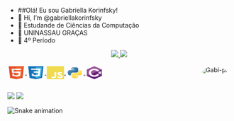 - ##Olá! Eu sou Gabriella Korinfsky!
- 👋 Hi, I’m @gabriellakorinfsky
- 👀 Estudande de Ciências da Computação
- 🏫 UNINASSAU GRAÇAS 
- 🌱 4º Período 

<div align="center">
  <a href="https://github.com/gabriellakorinfsky">
  <img height="180em" src="https://github-readme-stats.vercel.app/api?username=gabriellakorinfsky&show_icons=true&theme=omni&include_all_commits=true&count_private=true"/>
  <img height="180em" src="https://github-readme-stats.vercel.app/api/top-langs/?username=gabriellakorinfsky&layout=compact&langs_count=7&theme=omni"/>
</div>
<div style="display: inline_block"><br>
  <img align="center" alt="Gabi-HTML" height="30" width="40" src="https://raw.githubusercontent.com/devicons/devicon/master/icons/html5/html5-original.svg">
  <img align="center" alt="Gabi-CSS" height="30" width="40" src="https://raw.githubusercontent.com/devicons/devicon/master/icons/css3/css3-original.svg">
  <img align="center" alt="Gabi-Js" height="30" width="40" src="https://raw.githubusercontent.com/devicons/devicon/master/icons/javascript/javascript-plain.svg">
  <img align="center" alt="Gabi-Python" height="30" width="40" src="https://raw.githubusercontent.com/devicons/devicon/master/icons/python/python-original.svg">
  <img align="center" alt="Gabi-Csharp" height="30" width="40" src="https://raw.githubusercontent.com/devicons/devicon/master/icons/csharp/csharp-original.svg">
  <img align="right" alt="Gabi-pic" height="150" style="border-radius:50px;" src="https://user-images.githubusercontent.com/101523340/208551262-817581ca-33de-460e-8f05-1367b67fc245.jpeg">
</div>
  
  ##
 
<div> 
  <a href="https://www.instagram.com/gabriella_korin/" target="_blank"><img src="https://img.shields.io/badge/-Instagram-%23E4405F?style=for-the-badge&logo=instagram&logoColor=white" target="_blank"></a>
  <a href = "mailto:gabriellalacerdachaves@gmail.com"><img src="https://img.shields.io/badge/-Gmail-%23333?style=for-the-badge&logo=gmail&logoColor=white" target="_blank"></a>
 
  ![Snake animation](https://github.com/gabriellakorinfsky/gabriellakorinfsky/blob/output/github-contribution-grid-snake.svg)
 
</div>

<!---
gabriellakorinfsky/gabriellakorinfsky is a ✨ special ✨ repository because its `README.md` (this file) appears on your GitHub profile.
You can click the Preview link to take a look at your changes.
--->

